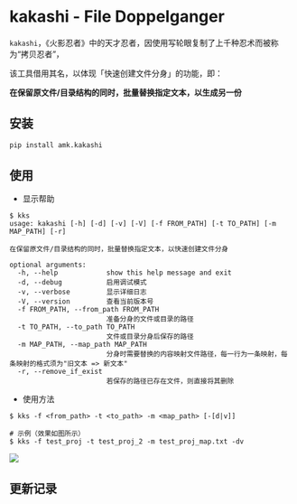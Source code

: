 # kakashi - File Doppelganger

`kakashi`，《火影忍者》中的天才忍者，因使用写轮眼复制了上千种忍术而被称为“拷贝忍者”，

该工具借用其名，以体现「快速创建文件分身」的功能，即：

**在保留原文件/目录结构的同时，批量替换指定文本，以生成另一份**



## 安装

```bash
pip install amk.kakashi
```



## 使用

* 显示帮助

```shell
$ kks
usage: kakashi [-h] [-d] [-v] [-V] [-f FROM_PATH] [-t TO_PATH] [-m MAP_PATH] [-r]

在保留原文件/目录结构的同时，批量替换指定文本，以快速创建文件分身

optional arguments:
  -h, --help            show this help message and exit
  -d, --debug           启用调试模式
  -v, --verbose         显示详细日志
  -V, --version         查看当前版本号
  -f FROM_PATH, --from_path FROM_PATH
                        准备分身的文件或目录的路径
  -t TO_PATH, --to_path TO_PATH
                        文件或目录分身后保存的路径
  -m MAP_PATH, --map_path MAP_PATH
                        分身时需要替换的内容映射文件路径，每一行为一条映射，每条映射的格式须为"旧文本 => 新文本"
  -r, --remove_if_exist
                        若保存的路径已存在文件，则直接将其删除
```



* 使用方法

```shell
$ kks -f <from_path> -t <to_path> -m <map_path> [-[d|v]]

# 示例（效果如图所示）
$ kks -f test_proj -t test_proj_2 -m test_proj_map.txt -dv
```

![](https://gitee.com/AndyM129/ImageHosting/raw/master/images/202204082245942.png)



## 更新记录

